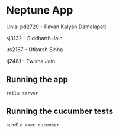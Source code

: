 # Neptune App 

Unis:
pd2720 - Pavan Kalyan Damalapati

sj3132 - Siddharth Jain

us2187 - Utkarsh Sinha

tj2481 - Twisha Jain



## Running the app

`rails server`

## Running the cucumber tests

`bundle exec cucumber`
